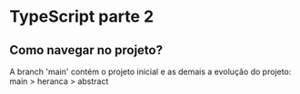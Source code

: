 # TypeScript parte 2

## Como navegar no projeto?

A branch 'main' contém o projeto inicial e as demais a evolução do projeto: main > heranca > abstract
